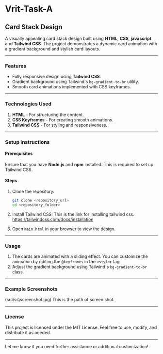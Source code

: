 # Vrit-Task-A

## Card Stack Design

A visually appealing card stack design built using **HTML**, **CSS**, **javascript** and **Tailwind CSS**. The project demonstrates a dynamic card animation with a gradient background and stylish card layouts.

---

### Features
- Fully responsive design using **Tailwind CSS**.
- Gradient background using Tailwind's `bg-gradient-to-br` utility.
- Smooth card animations implemented with CSS keyframes.

---

### Technologies Used
1. **HTML** - For structuring the content.
2. **CSS Keyframes** - For creating smooth animations.
3. **Tailwind CSS** - For styling and responsiveness.

---

### Setup Instructions

#### Prerequisites
Ensure that you have **Node.js** and **npm** installed. This is required to set up Tailwind CSS.

#### Steps
1. Clone the repository:
   ```bash
   git clone <repository_url>
   cd <repository_folder>
   ```

2. Install Tailwind CSS:
  This is the link for installing tailwind css. https://tailwindcss.com/docs/installation



3. Open `main.html` in your browser to view the design.

---

### Usage
1. The cards are animated with a sliding effect. You can customize the animation by editing the `@keyframes` in the `<style>` tag.
2. Adjust the gradient background using Tailwind's `bg-gradient-to-br` class.

---

### Example Screenshots
(src\ss\screenshot.jpg) This is the path of screen shot.

---

### License
This project is licensed under the MIT License. Feel free to use, modify, and distribute it as needed.

---

Let me know if you need further assistance or additional customization!